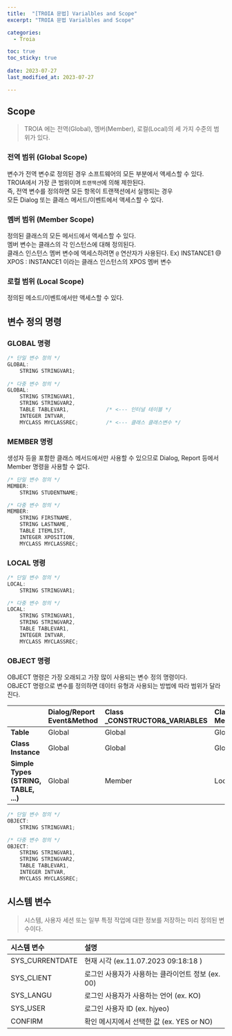 ```yaml
---
title:  "[TROIA 문법] Varialbles and Scope" 
excerpt: "TROIA 문법 Varialbles and Scope"

categories:
  - Troia

toc: true
toc_sticky: true
 
date: 2023-07-27
last_modified_at: 2023-07-27

---
```

## Scope
> TROIA 에는 전역(Global), 멤버(Member), 로컬(Local)의 세 가지 수준의 범위가 있다.

### 전역 범위 (Global Scope)
변수가 전역 변수로 정의된 경우 소프트웨어의 모든 부분에서 액세스할 수 있다.  
TROIA에서 가장 큰 범위이며 `트랜잭션`에 의해 제한된다.  
즉, 전역 변수를 정의하면 모든 항목이 트랜잭션에서 실행되는 경우  
모든 Dialog 또는 클래스 메서드/이벤트에서 액세스할 수 있다.

### 멤버 범위 (Member Scope)
정의된 클래스의 모든 메서드에서 액세스할 수 있다.  
멤버 변수는 클래스의 각 인스턴스에 대해 정의된다.  
클래스 인스턴스 멤버 변수에 액세스하려면 `@` 연산자가 사용된다.
Ex) INSTANCE1 @ XPOS : INSTANCE1 이라는 클래스 인스턴스의 XPOS 멤버 변수

### 로컬 범위 (Local Scope)
정의된 메소드/이벤트에서만 액세스할 수 있다. 

## 변수 정의 명령
### GLOBAL 명령  
```java
/* 단일 변수 정의 */
GLOBAL:
    STRING STRINGVAR1;
    
/* 다중 변수 정의 */
GLOBAL:
    STRING STRINGVAR1,
    STRING STRINGVAR2,
    TABLE TABLEVAR1,            /* <--- 인터널 테이블 */
    INTEGER INTVAR,
    MYCLASS MYCLASSREC;         /* <--- 클래스 클래스변수 */
```

### MEMBER 명령
생성자 등을 포함한 클래스 메서드에서만 사용할 수 있으므로 Dialog, Report 등에서 Member 명령을 사용할 수 없다.
```java
/* 단일 변수 정의 */
MEMBER:
    STRING STUDENTNAME;

/* 다중 변수 정의 */
MEMBER:
    STRING FIRSTNAME,
    STRING LASTNAME,
    TABLE ITEMLIST,
    INTEGER XPOSITION,
    MYCLASS MYCLASSREC;
```

### LOCAL 명령
```java
/* 단일 변수 정의 */
LOCAL:
    STRING STRINGVAR1;

/* 다중 변수 정의 */
LOCAL:
    STRING STRINGVAR1,
    STRING STRINGVAR2,
    TABLE TABLEVAR1,
    INTEGER INTVAR,
    MYCLASS MYCLASSREC;
```

### OBJECT 명령
OBJECT 명령은 가장 오래되고 가장 많이 사용되는 변수 정의 명령이다.  
OBJECT 명령으로 변수를 정의하면 데이터 유형과 사용되는 방법에 따라 범위가 달라진다.  

|                                      | Dialog/Report<br/>Event&Method | Class<br/>_CONSTRUCTOR&_VARIABLES | Class<br/>Method |
|:-------------------------------------|:-------------------------------|:----------------------------------|:-----------------|
| **Table**                            | Global                         | Global                            | Global           |
| **Class<br/>Instance**               | Global                               | Global                            | Global           |
| **Simple Types<br/>(STRING, TABLE, ...)** | Global                               | Member                            | Local            |  

```java
/* 단일 변수 정의 */
OBJECT:
    STRING STRINGVAR1;

/* 다중 변수 정의 */
OBJECT:
    STRING STRINGVAR1,
    STRING STRINGVAR2,
    TABLE TABLEVAR1,
    INTEGER INTVAR,
    MYCLASS MYCLASSREC;
```

## 시스템 변수
> 시스템, 사용자 세션 또는 일부 특정 작업에 대한 정보를 저장하는 미리 정의된 변수이다.

| 시스템 변수          | 설명                              |
|:----------------|:--------------------------------|
| SYS_CURRENTDATE | 현재 시각 (ex.11.07.2023 09:18:18 ) |
| SYS_CLIENT      | 로그인 사용자가 사용하는 클라이언트 정보 (ex. 00) |
| SYS_LANGU       | 로그인 사용자가 사용하는 언어 (ex. KO)       |
| SYS_USER        | 로그인 사용자 ID (ex. hjyeo)          |
| CONFIRM         | 확인 메시지에서 선택한 값 (ex. YES or NO)  |
